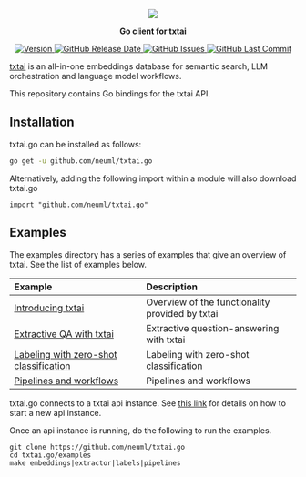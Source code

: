 <p align="center">
    <img src="https://raw.githubusercontent.com/neuml/txtai/master/logo.png"/>
</p>

<p align="center">
    <b>Go client for txtai</b>
</p>

<p align="center">
    <a href="https://github.com/neuml/txtai.go/releases">
        <img src="https://img.shields.io/github/release/neuml/txtai.go.svg?style=flat&color=success" alt="Version"/>
    </a>
    <a href="https://github.com/neuml/txtai.go/releases">
        <img src="https://img.shields.io/github/release-date/neuml/txtai.go.svg?style=flat&color=blue" alt="GitHub Release Date"/>
    </a>
    <a href="https://github.com/neuml/txtai.go/issues">
        <img src="https://img.shields.io/github/issues/neuml/txtai.go.svg?style=flat&color=success" alt="GitHub Issues"/>
    </a>
    <a href="https://github.com/neuml/txtai.go">
        <img src="https://img.shields.io/github/last-commit/neuml/txtai.go.svg?style=flat&color=blue" alt="GitHub Last Commit"/>
    </a>
</p>

[txtai](https://github.com/neuml/txtai) is an all-in-one embeddings database for semantic search, LLM orchestration and language model workflows.

This repository contains Go bindings for the txtai API.

## Installation
txtai.go can be installed as follows:

```bash
go get -u github.com/neuml/txtai.go
```

Alternatively, adding the following import within a module will also download txtai.go

```golang
import "github.com/neuml/txtai.go"
```

## Examples
The examples directory has a series of examples that give an overview of txtai. See the list of examples below.

| Example     |      Description      |
|:----------|:-------------|
| [Introducing txtai](https://github.com/neuml/txtai.go/blob/master/examples/embeddings.go) | Overview of the functionality provided by txtai |
| [Extractive QA with txtai](https://github.com/neuml/txtai.go/blob/master/examples/extractor.go) | Extractive question-answering with txtai |
| [Labeling with zero-shot classification](https://github.com/neuml/txtai.go/blob/master/examples/labels.go) | Labeling with zero-shot classification |
| [Pipelines and workflows](https://github.com/neuml/txtai.go/blob/master/examples/pipelines.go) | Pipelines and workflows |

txtai.go connects to a txtai api instance. See [this link](https://neuml.github.io/txtai/api/) for details on how to start a new api instance.

Once an api instance is running, do the following to run the examples.

```
git clone https://github.com/neuml/txtai.go
cd txtai.go/examples
make embeddings|extractor|labels|pipelines
```
